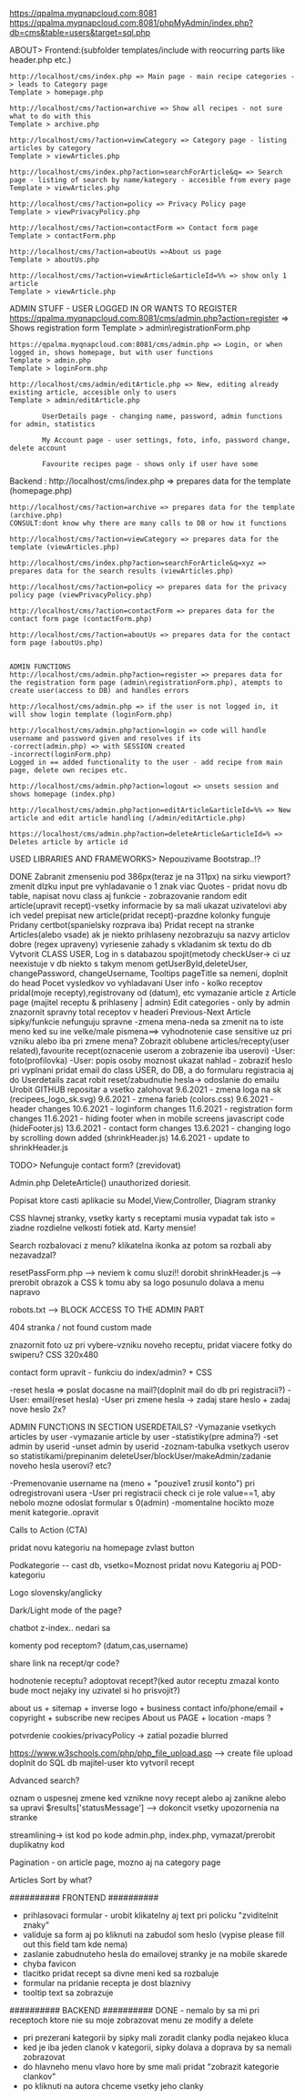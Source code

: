 https://qpalma.myqnapcloud.com:8081
https://qpalma.myqnapcloud.com:8081/phpMyAdmin/index.php?db=cms&table=users&target=sql.php

ABOUT>
Frontend:(subfolder templates/include with reocurring parts like header.php etc.)

    http://localhost/cms/index.php => Main page - main recipe categories -> leads to Category page
    Template > homepage.php

    http://localhost/cms/?action=archive => Show all recipes - not sure what to do with this
    Template > archive.php

    http://localhost/cms/?action=viewCategory => Category page - listing articles by category
    Template > viewArticles.php

    http://localhost/cms/index.php?action=searchForArticle&q= => Search page - listing of search by name/kategory - accesible from every page
    Template > viewArticles.php

    http://localhost/cms/?action=policy => Privacy Policy page
    Template > viewPrivacyPolicy.php

    http://localhost/cms/?action=contactForm => Contact form page
    Template > contactForm.php

    http://localhost/cms/?action=aboutUs =>About us page
    Template > aboutUs.php

    http://localhost/cms/?action=viewArticle&articleId=%% => show only 1 article
    Template > viewArticle.php


ADMIN STUFF - USER LOGGED IN OR WANTS TO REGISTER
    https://qpalma.myqnapcloud.com:8081/cms/admin.php?action=register => Shows registration form
    Template > admin\registrationForm.php

    https://qpalma.myqnapcloud.com:8081/cms/admin.php => Login, or when logged in, shows homepage, but with user functions
    Template > admin.php
    Template > loginForm.php

    http://localhost/cms/admin/editArticle.php => New, editing already existing article, accesible only to users
    Template > admin/editArticle.php

            UserDetails page - changing name, password, admin functions for admin, statistics

            My Account page - user settings, foto, info, password change, delete account

            Favourite recipes page - shows only if user have some

Backend :
    http://localhost/cms/index.php => prepares data for the template (homepage.php)

    http://localhost/cms/?action=archive => prepares data for the template (archive.php)
    CONSULT:dont know why there are many calls to DB or how it functions

    http://localhost/cms/?action=viewCategory => prepares data for the template (viewArticles.php)

    http://localhost/cms/index.php?action=searchForArticle&q=xyz => prepares data for the search results (viewArticles.php)

    http://localhost/cms/?action=policy => prepares data for the privacy policy page (viewPrivacyPolicy.php)

    http://localhost/cms/?action=contactForm => prepares data for the contact form page (contactForm.php)

    http://localhost/cms/?action=aboutUs => prepares data for the contact form page (aboutUs.php)


    ADMIN FUNCTIONS
    http://localhost/cms/admin.php?action=register => prepares data for the registration form page (admin\registrationForm.php), atempts to create user(access to DB) and handles errors

    http://localhost/cms/admin.php => if the user is not logged in, it will show login template (loginForm.php)

    http://localhost/cms/admin.php?action=login => code will handle username and password given and resolves if its
    -correct(admin.php) => with SESSION created
    -incorrect(loginForm.php)
    Logged in == added functionality to the user - add recipe from main page, delete own recipes etc.

    http://localhost/cms/admin.php?action=logout => unsets session and shows homepage (index.php)

    http://localhost/cms/admin.php?action=editArticle&articleId=%% => New article and edit article handling (/admin/editArticle.php)

    https://localhost/cms/admin.php?action=deleteArticle&articleId=% => Deletes article by article id

USED LIBRARIES AND FRAMEWORKS>
    Nepouzivame Bootstrap..!?





DONE
Zabranit zmenseniu pod 386px(teraz je na 311px) na sirku viewport?
zmenit dlzku input pre vyhladavanie o 1 znak viac
Quotes - pridat novu db table, napisat novu class aj funkcie - zobrazovanie random
edit article(upravit recept)-vsetky informacie by sa mali ukazat uzivatelovi aby ich vedel prepisat
new article(pridat recept)-prazdne kolonky funguje
Pridany certbot(spanielsky rozprava iba)
Pridat recept na stranke Articles(alebo vsade) ak je niekto prihlaseny
nezobrazuju sa nazvy articlov dobre (regex upraveny)
vyriesenie zahady s vkladanim sk textu do db
Vytvorit CLASS USER, Log in s databazou spojit(metody checkUser-> ci uz neexistuje v db niekto s takym menom
getUserById,deleteUser, changePassword, changeUsername,
Tooltips
pageTitle sa nemeni, doplnit do head
Pocet vysledkov vo vyhladavani
User info - kolko receptov pridal(moje recepty),registrovany od (datum), etc
vymazanie article z Article page (majitel receptu & prihlaseny | admin)
Edit categories - only by admin
znazornit spravny total receptov v headeri
Previous-Next Article sipky/funkcie nefunguju spravne
-zmena mena-neda sa zmenit na to iste meno ked su ine velke/male pismena==> vyhodnotenie case sensitive uz pri vzniku alebo iba pri zmene mena?
Zobrazit oblubene articles/recepty(user related),favourite recept(oznacenie userom a zobrazenie iba userovi)
-User: foto(profilovka)
-User: popis osoby
moznost ukazat nahlad - zobraziť heslo pri vyplnani
pridat email do class USER, do DB, a do formularu registracia aj do Userdetails
zacat robit reset/zabudnutie hesla-> odoslanie do emailu
Urobit GITHUB repositar a vsetko zalohovat
9.6.2021 - zmena loga na sk (recipees_logo_sk.svg)
9.6.2021 - zmena farieb (colors.css)
9.6.2021 - header changes
10.6.2021 - loginform changes
11.6.2021 - registration form changes
11.6.2021 - hiding footer when in mobile screens javascript code (hideFooter.js)
13.6.2021 - contact form changes
13.6.2021 - changing logo by scrolling down added (shrinkHeader.js)
14.6.2021 - update to shrinkHeader.js



TODO>
Nefunguje contact form? (zrevidovat)

Admin.php DeleteArticle() unauthorized doriesit.

Popisat ktore casti aplikacie su Model,View,Controller, Diagram stranky

CSS hlavnej stranky, vsetky karty s receptami musia vypadat tak isto = ziadne rozdielne velkosti fotiek atd. Karty mensie!

Search rozbalovaci z menu? klikatelna ikonka az potom sa rozbali aby nezavadzal?

resetPassForm.php --> neviem k comu sluzi!!
dorobit shrinkHeader.js --> prerobit obrazok a CSS k tomu aby sa logo posunulo dolava a menu napravo

robots.txt --> BLOCK ACCESS TO THE ADMIN PART

404 stranka / not found custom made

znazornit foto uz pri vybere-vzniku noveho receptu, pridat viacere fotky do swiperu?
CSS 320x480

contact form upravit - funkciu do index/admin? + CSS


-reset hesla => poslat docasne na mail?(doplnit mail do db pri registracii?)
-User: email(reset hesla)
-User pri zmene hesla -> zadaj stare heslo + zadaj nove heslo 2x?

ADMIN FUNCTIONS IN SECTION USERDETAILS?
-Vymazanie vsetkych articles by user
-vymazanie article by user
-statistiky(pre admina?)
-set admin by userid
-unset admin by userid
-zoznam-tabulka vsetkych userov so statistikami/prepinanim deleteUser/blockUser/makeAdmin/zadanie noveho hesla userovi? etc?

-Premenovanie username na (meno + "pouzive1 zrusil konto") pri odregistrovani usera
-User pri registracii check ci je role value==1, aby nebolo mozne odoslat formular s 0(admin)
-momentalne hocikto moze menit kategorie..opravit

Calls to Action (CTA)

pridat novu kategoriu na homepage zvlast button

Podkategorie -- cast db, vsetko=Moznost pridat novu Kategoriu aj POD-kategoriu

Logo slovensky/anglicky

Dark/Light mode of the page?

chatbot z-index.. nedari sa

komenty pod receptom? (datum,cas,username)

share link na recept/qr code?

hodnotenie receptu?
adoptovat recept?(ked autor receptu zmazal konto bude moct nejaky iny uzivatel si ho prisvojit?)

about us + sitemap + inverse logo + business contact info/phone/email + copyright +  subscribe new recipes
About us PAGE + location -maps ?

potvrdenie cookies/privacyPolicy -> zatial pozadie blurred

https://www.w3schools.com/php/php_file_upload.asp --> create file upload
doplnit do SQL db majitel-user kto vytvoril recept

Advanced search?

oznam o uspesnej zmene ked vznikne novy recept alebo aj zanikne alebo sa upravi
$results['statusMessage'] --> dokoncit vsetky upozornenia na stranke

streamlining-> ist kod po kode admin.php, index.php, vymazat/prerobit duplikatny kod

Pagination - on article page, mozno aj na category page

Articles Sort by what?

########## FRONTEND ##########

- prihlasovaci formular - urobit klikatelny aj text pri policku "zviditelnit znaky"
- validuje sa form aj po kliknuti na zabudol som heslo (vypise please fill out this field tam kde nema)
- zaslanie zabudnuteho hesla do emailovej stranky je na mobile skarede
- chyba favicon
- tlacitko pridat recept sa divne meni ked sa rozbaluje
- formular na pridanie recepta je dost blaznivy
- tooltip text sa zobrazuje



########## BACKEND ##########
DONE - nemalo by sa mi pri receptoch ktore nie su moje zobrazovat menu ze modify a delete
- pri prezerani kategorii by sipky mali zoradit clanky podla nejakeo kluca
- ked je iba jeden clanok v kategorii, sipky dolava a doprava by sa nemali zobrazovat
- do hlavneho menu vlavo hore by sme mali pridat "zobrazit kategorie clankov"
- po kliknuti na autora chceme vsetky jeho clanky
